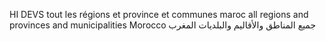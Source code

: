 HI DEVS
tout les régions et province et communes maroc
all regions and provinces and municipalities Morocco
جميع المناطق والأقاليم والبلديات المغرب